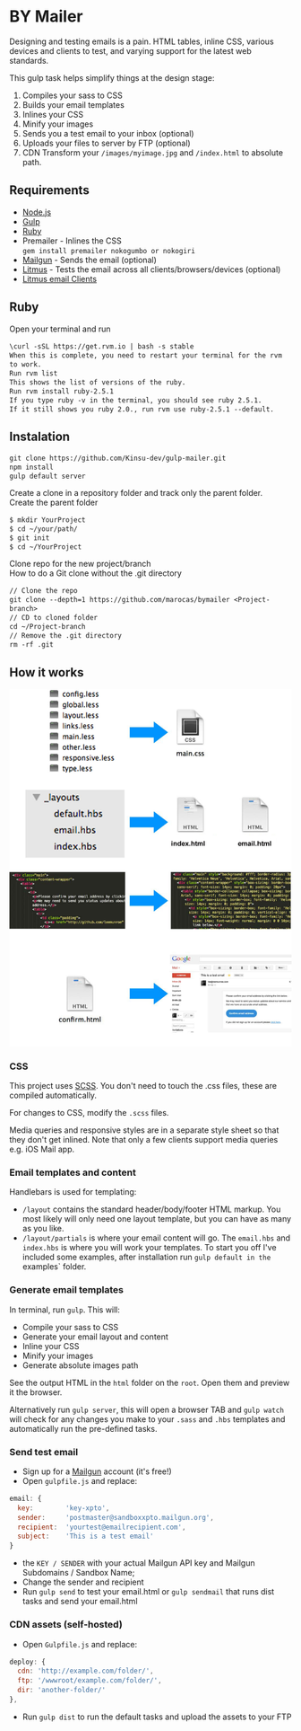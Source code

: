 # BY Mailer
Designing and testing emails is a pain. HTML tables, inline CSS, various devices and clients to test, and varying support for the latest web standards.

This gulp task helps simplify things at the design stage:

1. Compiles your sass to CSS
2. Builds your email templates
3. Inlines your CSS
4. Minify your images
5. Sends you a test email to your inbox (optional)
6. Uploads your files to server by FTP (optional)
7. CDN Transform your `/images/myimage.jpg` and `/index.html` to absolute path.

## Requirements
* [Node.js](http://nodejs.org/)
* [Gulp](https://gulpjs.com/)
* [Ruby](https://gorails.com/setup/osx/10.12-sierra)
* Premailer - Inlines the CSS  
  `gem install premailer nokogumbo or nokogiri`
* [Mailgun](http://www.mailgun.com) - Sends the email (optional)
* [Litmus](https://litmus.com) - Tests the email across all clients/browsers/devices (optional)
* [Litmus email Clients](https://docs.litmus.com/docs/list-supported-email-clients)  
 
## Ruby  
Open your terminal and run  
```
\curl -sSL https://get.rvm.io | bash -s stable
When this is complete, you need to restart your terminal for the rvm to work.
Run rvm list
This shows the list of versions of the ruby.
Run rvm install ruby-2.5.1
If you type ruby -v in the terminal, you should see ruby 2.5.1.
If it still shows you ruby 2.0., run rvm use ruby-2.5.1 --default.
```


## Instalation
```
git clone https://github.com/Kinsu-dev/gulp-mailer.git
npm install
gulp default server
```
Create a clone in a repository folder and track only the parent folder.  
Create the parent folder
```
$ mkdir YourProject
$ cd ~/your/path/
$ git init
$ cd ~/YourProject
```
Clone repo for the new project/branch  
How to do a Git clone without the .git directory
```
// Clone the repo
git clone --depth=1 https://github.com/marocas/bymailer <Project-branch>
// CD to cloned folder
cd ~/Project-branch
// Remove the .git directory
rm -rf .git
```

## How it works
![How it works](https://raw.githubusercontent.com/Kinsu-dev/gulp-mailer/master/how-it-works.jpg)

### CSS
This project uses [SCSS](https://sass-lang.com/). You don't need to touch the .css files, these are compiled automatically.

For changes to CSS, modify the `.scss` files.

Media queries and responsive styles are in a separate style sheet so that they don't get inlined. Note that only a few clients support media queries e.g. iOS Mail app.

### Email templates and content
Handlebars is used for templating:
* `/layout` contains the standard header/body/footer HTML markup. You most likely will only need one layout template, but you can have as many as you like.
* `/layout/partials` is where your email content will go. The `email.hbs` and `index.hbs` is where you will work your templates. To start you off I've included some examples, after installation run `gulp default in the `examples` folder.

### Generate email templates
In terminal, run `gulp`. This will:
* Compile your sass to CSS
* Generate your email layout and content
* Inline your CSS
* Minify your images
* Generate absolute images path

See the output HTML in the `html` folder on the `root`. Open them and preview it the browser.

Alternatively run `gulp server`, this will open a browser TAB and `gulp watch` will check for any changes you make to your `.sass` and `.hbs` templates and automatically run the pre-defined tasks.

### Send test email
* Sign up for a [Mailgun](http://www.mailgun.com) account (it's free!)
* Open `gulpfile.js` and replace:
```js
email: {  
  key:        'key-xpto',  
  sender:     'postmaster@sandboxxpto.mailgun.org',  
  recipient:  'yourtest@emailrecipient.com',   
  subject:    'This is a test email'  
}
```
  * the `KEY / SENDER` with your actual Mailgun API key and Mailgun Subdomains / Sandbox Name;
  * Change the sender and recipient
* Run `gulp send` to test your email.html or `gulp sendmail` that runs dist tasks and send your email.html

### CDN assets (self-hosted)
* Open `Gulpfile.js` and replace:
```js
deploy: {  
  cdn: 'http://example.com/folder/', 
  ftp: '/wwwroot/example.com/folder/',  
  dir: 'another-folder/'  
},
```
* Run `gulp dist` to run the default tasks and upload the assets to your FTP
